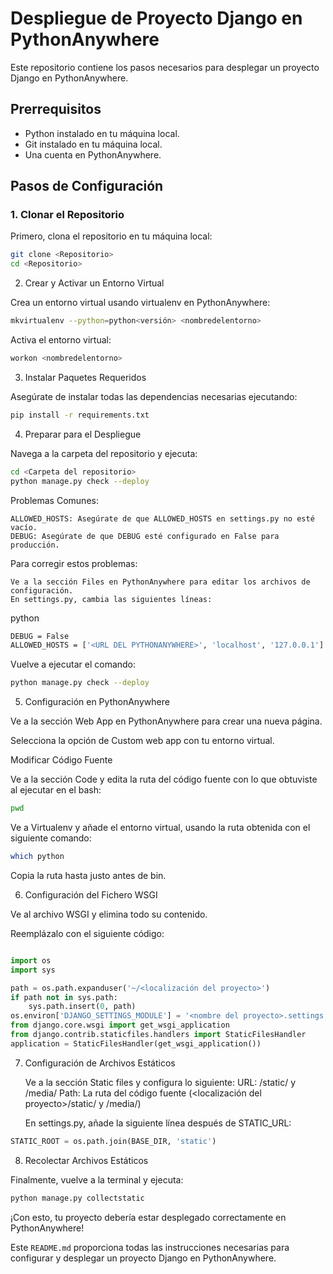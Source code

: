# Despliegue de Proyecto Django en PythonAnywhere

Este repositorio contiene los pasos necesarios para desplegar un proyecto Django en PythonAnywhere.

## Prerrequisitos

- Python instalado en tu máquina local.
- Git instalado en tu máquina local.
- Una cuenta en PythonAnywhere.

## Pasos de Configuración

### 1. Clonar el Repositorio

Primero, clona el repositorio en tu máquina local:

```bash
git clone <Repositorio>
cd <Repositorio>
```
2. Crear y Activar un Entorno Virtual

Crea un entorno virtual usando virtualenv en PythonAnywhere:

```bash
mkvirtualenv --python=python<versión> <nombredelentorno>
```

Activa el entorno virtual:

```bash
workon <nombredelentorno>
```

3. Instalar Paquetes Requeridos

Asegúrate de instalar todas las dependencias necesarias ejecutando:

```bash
pip install -r requirements.txt
```

4. Preparar para el Despliegue

Navega a la carpeta del repositorio y ejecuta:

```bash
cd <Carpeta del repositorio>
python manage.py check --deploy
```

Problemas Comunes:

    ALLOWED_HOSTS: Asegúrate de que ALLOWED_HOSTS en settings.py no esté vacío.
    DEBUG: Asegúrate de que DEBUG esté configurado en False para producción.

Para corregir estos problemas:

    Ve a la sección Files en PythonAnywhere para editar los archivos de configuración.
    En settings.py, cambia las siguientes líneas:

python

```bash
DEBUG = False
ALLOWED_HOSTS = ['<URL DEL PYTHONANYWHERE>', 'localhost', '127.0.0.1']
```

Vuelve a ejecutar el comando:

```bash
python manage.py check --deploy
```

5. Configuración en PythonAnywhere

Ve a la sección Web App en PythonAnywhere para crear una nueva página.

Selecciona la opción de Custom web app con tu entorno virtual.

Modificar Código Fuente

Ve a la sección Code y edita la ruta del código fuente con lo que obtuviste al ejecutar en el bash:

```bash
pwd
```

Ve a Virtualenv y añade el entorno virtual, usando la ruta obtenida con el siguiente comando:

```bash
which python
```

Copia la ruta hasta justo antes de bin.

6. Configuración del Fichero WSGI

Ve al archivo WSGI y elimina todo su contenido.

Reemplázalo con el siguiente código:

```python

import os
import sys

path = os.path.expanduser('~/<localización del proyecto>')
if path not in sys.path:
    sys.path.insert(0, path)
os.environ['DJANGO_SETTINGS_MODULE'] = '<nombre del proyecto>.settings'
from django.core.wsgi import get_wsgi_application
from django.contrib.staticfiles.handlers import StaticFilesHandler
application = StaticFilesHandler(get_wsgi_application())
```

7. Configuración de Archivos Estáticos

    Ve a la sección Static files y configura lo siguiente:
        URL: /static/ y /media/
        Path: La ruta del código fuente (<localización del proyecto>/static/ y /media/)

    En settings.py, añade la siguiente línea después de STATIC_URL:

```python
STATIC_ROOT = os.path.join(BASE_DIR, 'static')
```

8. Recolectar Archivos Estáticos

Finalmente, vuelve a la terminal y ejecuta:

```bash
python manage.py collectstatic
```

¡Con esto, tu proyecto debería estar desplegado correctamente en PythonAnywhere!

Este `README.md` proporciona todas las instrucciones necesarias para configurar y desplegar un proyecto Django en PythonAnywhere.
